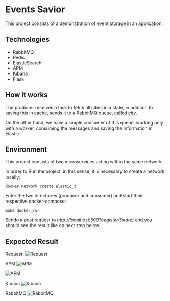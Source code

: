 # Events Savior

This project consists of a demonstration of event storage in an application.


## Technologies

* RabbitMQ
* Redis
* ElasticSearch
* APM
* Kibana
* Flask


## How it works

The producer receives a task to fetch all cities in a state, in addition to saving this in cache, sends it to a RabbitMQ queue, called *city*.

On the other hand, we have a simple consumer of this queue, working only with a worker, consuming the messages and saving the information in Elastic.


## Environment

This project consists of two microservices acting within the same network

In order to Run the project, in this sense, it is necessary to create a network locally:


    docker network create elastic_t

Enter the two directories (producer and consumer) and start their respective docker-compose:
    
    make docker_run


Sendo a post request to *http://localhost:5001/register/{state}* and you should see the result like on next step below:


## Expected Result

Request:
![Request](https://user-images.githubusercontent.com/32064166/131373278-95d8c7da-24eb-47ee-8c9c-db90015c6f14.png)

APM
![APM](https://user-images.githubusercontent.com/32064166/131372368-2b1ceeee-272f-4e02-b5ee-df6a4bad2a8c.png)

![APM](https://user-images.githubusercontent.com/32064166/131372383-1aee2841-d957-4349-8cc6-a1bddc3b3ec2.png)

Kibana
![Kibana](https://user-images.githubusercontent.com/32064166/131372389-d25a3c64-2308-42a1-94f2-546eb1011045.png)

RabbitMQ
![RabbitMQ](https://user-images.githubusercontent.com/32064166/131372409-6a8d40d4-8e08-4eb3-872d-ad3b3ed039de.png)

